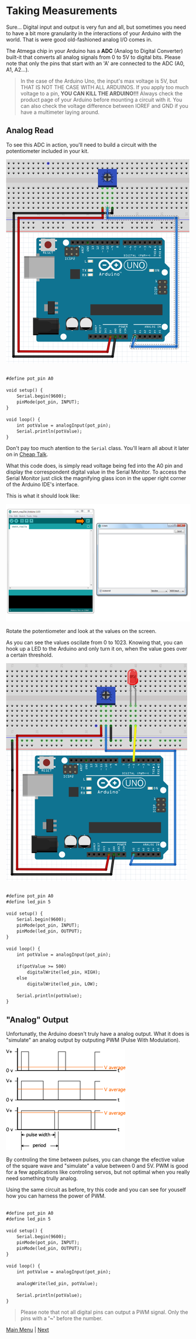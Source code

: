 # Taking Measurements

Sure... Digital input and output is very fun and all, but sometimes you need to have a bit more granularity in the interactions of your Arduino with the world.
That is were good old-fashioned analog I/O comes in.

The Atmega chip in your Arduino has a **ADC** (Analog to Digital Converter) built-it that converts all analog signals from 0 to 5V to digital bits. Please note that only the pins that start with an 'A' are connected to the ADC (A0, A1, A2...).

> In the case of the Arduino Uno, the input's max voltage is 5V, but THAT IS NOT THE CASE WITH ALL ARDUINOS. If you apply too much voltage to a pin, **YOU CAN KILL THE ARDUINO!!!** Always check the product page of your Arduino before mounting a circuit with it. You can also check the voltage difference between IOREF and GND if you have a multimeter laying around.

## Analog Read

To see this ADC in action, you'll need to build a circuit with the potentiometer included in your kit.

![Trimpot](./images/Trimpot.png "Trimpot") </br>

```Arduino

#define pot_pin A0

void setup() {
    Serial.begin(9600);
    pinMode(pot_pin, INPUT);
}

void loop() {
    int potValue = analogInput(pot_pin);
    Serial.println(potValue);
}
```

Don't pay too much atention to the ```Serial``` class. You'll learn all about it later on in [Cheap Talk](./content/cheapTalk.md).

What this code does, is simply read voltage being fed into the A0 pin and display the correspondent digital value in the Serial Monitor. To access the Serial Monitor just click the magnifying glass icon in the upper right corner of the Arduino IDE's interface.

This is what it should look like:

![Serial Monitor](./images/serial_monitor.png "Serial monitor") </br>

Rotate the potentiometer and look at the values on the screen.

As you can see the values oscilate from 0 to 1023. Knowing that, you can hook up a LED to the Arduino and only turn it on, when the value goes over a certain threshold.

![Trimpot and LED](./images/Trimpot_and_LED.png "Trimpot and LED") </br>

```Arduino

#define pot_pin A0
#define led_pin 5

void setup() {
    Serial.begin(9600);
    pinMode(pot_pin, INPUT);
    pinMode(led_pin, OUTPUT);
}

void loop() {
    int potValue = analogInput(pot_pin);

    if(potValue >= 500)
        digitalWrite(led_pin, HIGH);
    else
        digitalWrite(led_pin, LOW);

    Serial.println(potValue);
}
```

## "Analog" Output

Unfortunatly, the Arduino doesn't truly have a analog output. What it does is "simulate" an analog output by outputing PWM (Pulse With Modulation).

![PWM](./images/pwm.gif "PWM") </br>

By controling the time between pulses, you can change the efective value of the square wave and "simulate" a value between 0 and 5V. PWM is good for a few applications like controling servos, but not optimal when you really need something trully analog.

Using the same circuit as before, try this code and you can see for youself how you can harness the power of PWM.

```Arduino

#define pot_pin A0
#define led_pin 5

void setup() {
    Serial.begin(9600);
    pinMode(pot_pin, INPUT);
    pinMode(led_pin, OUTPUT);
}

void loop() {
    int potValue = analogInput(pot_pin);

    analogWrite(led_pin, potValue);

    Serial.println(potValue);
}
```

> Please note that not all digital pins can output a PWM signal. Only the pins with a **'~'** before the number.

[Main Menu](../README.md) | [Next](./musicalGenius.md)
